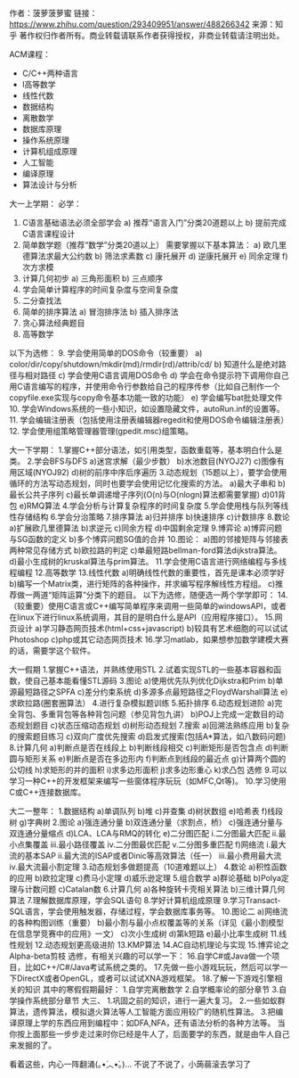 作者：菠萝菠萝蜜
链接：https://www.zhihu.com/question/293409951/answer/488266342
来源：知乎
著作权归作者所有。商业转载请联系作者获得授权，非商业转载请注明出处。

ACM课程：

- C/C++两种语言
- l高等数学
- 线性代数
- 数据结构
- 离散数学
- 数据库原理
- 操作系统原理
- 计算机组成原理
- 人工智能
- 编译原理
- 算法设计与分析





大一上学期：
必学：

1. C语言基础语法必须全部学会
    a) 推荐“语言入门”分类20道题以上
    b) 提前完成C语言课程设计
2. 简单数学题（推荐“数学”分类20道以上）
   需要掌握以下基本算法：
   a) 欧几里德算法求最大公约数
   b) 筛法求素数
   c) 康托展开
   d) 逆康托展开
   e) 同余定理
   f) 次方求模
3. 计算几何初步
   a) 三角形面积
   b) 三点顺序
4. 学会简单计算程序的时间复杂度与空间复杂度
5. 二分查找法
6. 简单的排序算法
   a) 冒泡排序法
   b) 插入排序法
7. 贪心算法经典题目
8. 高等数学

以下为选修：
9. 学会使用简单的DOS命令（较重要）
   a) color/dir/copy/shutdown/mkdir(md)/rmdir(rd)/attrib/cd/
   b) 知道什么是绝对路径与相对路径
   c) 学会使用C语言调用DOS命令
   d) 学会在命令提示符下调用你自己用C语言编写的程序，并使用命令行参数给自己的程序传参（比如自己制作一个copyfile.exe实现与copy命令基本功能一致的功能）
   e) 学会编写bat批处理文件
10. 学会Windows系统的一些小知识，如设置隐藏文件，autoRun.inf的设置等。
11. 学会编辑注册表（包括使用注册表编辑器regedit和使用DOS命令编辑注册表）
12. 学会使用组策略管理器管理(gpedit.msc)组策略。







大一下学期：
1.掌握C++部分语法，如引用类型，函数重载等，基本明白什么是类。
2.学会BFS与DFS
a)迷宫求解（最少步数）
b)水池数目(NYOJ27)
c)图像有用区域(NYOJ92)
d)树的前序中序后序遍历
3.动态规划（15题以上），要学会使用循环的方法写动态规划，同时也要学会使用记忆化搜索的方法。
a)最大子串和
b)最长公共子序列
c)最长单调递增子序列(O(n)与O(nlogn)算法都需要掌握)
d)01背包
e)RMQ算法
4.学会分析与计算复杂程序的时间复杂度
5.学会使用栈与队列等线性存储结构
6.学会分治策略
7.排序算法
a)归并排序
b)快速排序
c)计数排序
8.数论
a)扩展欧几里德算法
b)求逆元
c)同余方程
d)中国剩余定理
9.博弈论
a)博弈问题与SG函数的定义
b)多个博弈问题SG值的合并
10.图论：
a)图的邻接矩阵与邻接表两种常见存储方式
b)欧拉路的判定
c)单最短路bellman-ford算法dijkstra算法。
d)最小生成树的kruskal算法与prim算法。
11.学会使用C语言进行网络编程与多线程编程
12.高等数学
13.线性代数
a)明确线性代数的重要性，首先是课本必须学好
b)编写一个Matrix类，进行矩阵的各种操作，并求编写程序解线性方程组。
c)推荐做一两道“矩阵运算”分类下的题目。
以下为选修，随便选一两个学学即可：
14.（较重要）使用C语言或C++编写简单程序来调用一些简单的windowsAPI，或者在linux下进行linux系统调用，其目的是明白什么是API（应用程序接口）。
15.网页设计
a)学习静态网页技术(html+css+javascript)
b)较具有艺术细胞的可以试试Photoshop
c)php或其它动态网页技术
16.学习matlab，如果想参加数学建模大赛的话，需要学这个软件。



大一假期
1.掌握C++语法，并熟练使用STL
2.试着实现STL的一些基本容器和函数，使自己基本能看懂STL源码
3.图论
a)使用优先队列优化Dijkstra和Prim
b)单源最短路径之SPFA
c)差分约束系统
d)多源多点最短路径之FloydWarshall算法
e)求欧拉路(圈套圈算法）
4.进行复杂模拟题训练
5.拓扑排序
6.动态规划进阶
a)完全背包、多重背包等各种背包问题（参见背包九讲）
b)POJ上完成一定数目的动态规划题目
c)状态压缩动态规划
d)树形动态规划
7.搜索
a)回溯法熟练应用
b)复杂的搜索题目练习
c)双向广度优先搜索
d)启发式搜索(包括A*算法，如八数码问题)
8.计算几何
a)判断点是否在线段上
b)判断线段相交
c)判断矩形是否包含点
d)判断圆与矩形关系
e)判断点是否在多边形内
f)判断点到线段的最近点
g)计算两个圆的公切线
h)求矩形的并的面积
i)求多边形面积
j)求多边形重心
k)求凸包
选修
9.可以学习一种C++的开发框架来编写一些窗体程序玩玩（如MFC,Qt等)。
10.学习使用C或C++连接数据库。



大二一整年：
1.数据结构
a)单调队列
b)堆
c)并查集
d)树状数组
e)哈希表
f)线段树
g)字典树
2.图论
a)强连通分量
b)双连通分量（求割点，桥）
c)强连通分量与双连通分量缩点
d)LCA、LCA与RMQ的转化
e)二分图匹配
i.二分图最大匹配
ii.最小点集覆盖
iii.最小路径覆盖
iv.二分图最优匹配
v.二分图多重匹配
f)网络流
i.最大流的基本SAP
ii.最大流的ISAP或者Dinic等高效算法（任一）
iii.最小费用最大流
iv.最大流最小割定理
3.动态规划多做题提高（10道难题以上）
4.数论
a)积性函数的应用
b)欧拉定理
c)费马小定理
d)威乐逊定理
5.组合数学
a)群论基础
b)Polya定理与计数问题
c)Catalan数
6.计算几何
a)各种旋转卡壳相关算法
b)三维计算几何算法
7.理解数据库原理，学会SQL语句
8.学好计算机组成原理
9.学习Transact-SQL语言，学会使用触发器，存储过程，学会数据库事务等。
10.图论二
a)网络流的各种构图训练（重要）
b)最小割与最小点权覆盖等的关系（详见《最小割模型在信息学竞赛中的应用》一文）
c)次小生成树
d)第k短路
e)最小比率生成树
11.线性规划
12.动态规划更高级进阶
13.KMP算法
14.AC自动机理论与实现
15.博弈论之Alpha-beta剪枝
选修，有相关兴趣的可以学一下：
16.自学C#或Java做一个项目，比如C++/C#/Java考试系统之类的。
17.先做一些小游戏玩玩，然后可以学一下DirectX或者OpenGL，或者可以试试XNA游戏框架。
18.了解一下游戏引擎相关的知识
其中的寒假假期最好：
1.自学完离散数学
2.自学概率论的部分章节
3.自学操作系统部分章节
大三、
1.巩固之前的知识，进行一遍大复习。
2.一些如蚁群算法，遗传算法，模拟退火算法等人工智能方面应用较广的随机性算法。
3.把编译原理上学的东西应用到编程中：如DFA,NFA，还有语法分析的各种方法等。
当你按上面那些一步步走过来时你已经是牛人了，后面要学的东西，就是由牛人自己来发掘的了。


看着这些，内心一阵翻涌(｡•́︿•̀｡)…
不说了不说了，小蒟蒻滚去学习了